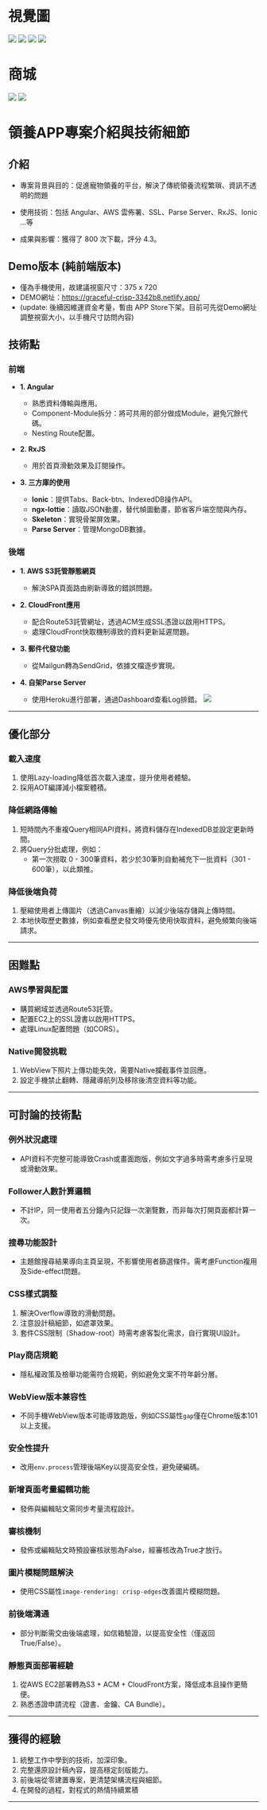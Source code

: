# 視覺圖
![](./core1.webp "")
![](./core2.webp "")
![](./core3.webp "")
![](./core4.webp "")

# 商城
![](./store1.jpg "")
![](./store2.jpg "")

# 領養APP專案介紹與技術細節

## 介紹
- 專案背景與目的：促進寵物領養的平台，解決了傳統領養流程繁瑣、資訊不透明的問題

- 使用技術：包括 Angular、AWS 雲佈署、SSL、Parse Server、RxJS、Ionic ...等

- 成果與影響：獲得了 800 次下載，評分 4.3。

## Demo版本 (純前端版本)
- 僅為手機使用，故建議視窗尺寸：375 x 720
- DEMO網址：https://graceful-crisp-3342b8.netlify.app/
- (update: 後續因維運資金考量，暫由 APP Store下架。目前可先從Demo網址調整視窗大小，以手機尺寸訪問內容)


## 技術點

### **前端**

- **1. Angular**
  - 熟悉資料傳輸與應用。
  - Component-Module拆分：將可共用的部分做成Module，避免冗餘代碼。
  - Nesting Route配置。

- **2. RxJS**
  - 用於首頁滑動效果及訂閱操作。

- **3. 三方庫的使用**
  - **Ionic**：提供Tabs、Back-btn、IndexedDB操作API。
  - **ngx-lottie**：讀取JSON動畫，替代幀圖動畫，節省客戶端空間與內存。
  - **Skeleton**：實現骨架屏效果。
  - **Parse Server**：管理MongoDB數據。

### **後端**

- **1. AWS S3託管靜態網頁**
  - 解決SPA頁面路由刷新導致的錯誤問題。

- **2. CloudFront應用**
  - 配合Route53託管網址，透過ACM生成SSL憑證以啟用HTTPS。
  - 處理CloudFront快取機制導致的資料更新延遲問題。

- **3. 郵件代發功能**
  - 從Mailgun轉為SendGrid，依據文檔逐步實現。

- **4. 自架Parse Server**
  - 使用Heroku進行部署，通過Dashboard查看Log排錯。
  ![](./db.jpg "")

---

## 優化部分

### **載入速度**

1. 使用Lazy-loading降低首次載入速度，提升使用者體驗。
2. 採用AOT編譯減小檔案體積。

### **降低網路傳輸**

1. 短時間內不重複Query相同API資料，將資料儲存在IndexedDB並設定更新時間。
2. 將Query分批處理，例如：
   - 第一次撈取 0 - 300筆資料，若少於30筆則自動補充下一批資料（301 - 600筆），以此類推。

### **降低後端負荷**

1. 壓縮使用者上傳圖片（透過Canvas重繪）以減少後端存儲與上傳時間。
2. 本地快取歷史數據，例如查看歷史發文時優先使用快取資料，避免頻繁向後端請求。

---

## 困難點

### **AWS學習與配置**
- 購買網域並透過Route53託管。
- 配置EC2上的SSL證書以啟用HTTPS。
- 處理Linux配置問題（如CORS）。

### **Native開發挑戰**
1. WebView下照片上傳功能失效，需要Native攔截事件並回應。
2. 設定手機禁止翻轉、隱藏導航列及移除後清空資料等功能。

---

## 可討論的技術點

### **例外狀況處理**
- API資料不完整可能導致Crash或畫面跑版，例如文字過多時需考慮多行呈現或滑動效果。

### **Follower人數計算邏輯**
- 不計IP，同一使用者五分鐘內只記錄一次瀏覽數，而非每次打開頁面都計算一次。

### **搜尋功能設計**
- 主題館搜尋結果導向主頁呈現，不影響使用者篩選條件。需考慮Function複用及Side-effect問題。

### **CSS樣式調整**
1. 解決Overflow導致的滑動問題。
2. 注意設計稿細節，如遮罩效果。
3. 套件CSS限制（Shadow-root）時需考慮客製化需求，自行實現UI設計。

### **Play商店規範**
- 隱私權政策及檢舉功能需符合規範，例如避免文案不符年齡分層。

### **WebView版本兼容性**
- 不同手機WebView版本可能導致跑版，例如CSS屬性`gap`僅在Chrome版本101以上支援。

### **安全性提升**
- 改用`env.process`管理後端Key以提高安全性，避免硬編碼。

### **新增頁面考量編輯功能**
- 發佈與編輯貼文需同步考量流程設計。

### **審核機制**
- 發佈或編輯貼文時預設審核狀態為False，經審核改為True才放行。

### **圖片模糊問題解決**
- 使用CSS屬性`image-rendering: crisp-edges`改善圖片模糊問題。

### **前後端溝通**
- 部分判斷需交由後端處理，如信箱驗證，以提高安全性（僅返回True/False）。

### **靜態頁面部署經驗**
1. 從AWS EC2部署轉為S3 + ACM + CloudFront方案，降低成本且操作更簡便。
2. 熟悉憑證申請流程（證書、金鑰、CA Bundle）。

---

## 獲得的經驗

1. 統整工作中學到的技術，加深印象。
2. 完整還原設計稿內容，提高穩定刻版能力。
3. 前後端從零建置專案，更清楚架構流程與細節。
4. 在開發的過程，對程式的熱情持續累積

---
